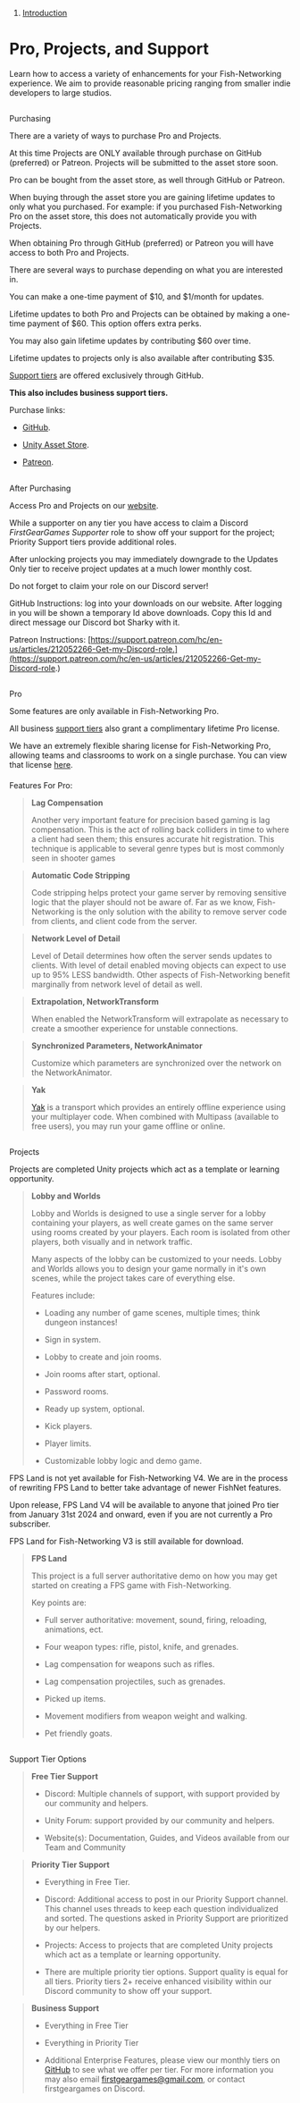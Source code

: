 1.  [Introduction](/docs)

# Pro, Projects, and Support

Learn how to access a variety of enhancements for your Fish-Networking experience. We aim to provide reasonable pricing ranging from smaller indie developers to large studios.

## 


Purchasing

There are a variety of ways to purchase Pro and Projects.

At this time Projects are ONLY available through purchase on GitHub (preferred) or Patreon. Projects will be submitted to the asset store soon.

Pro can be bought from the asset store, as well through GitHub or Patreon.

When buying through the asset store you are gaining lifetime updates to only what you purchased. For example: if you purchased Fish-Networking Pro on the asset store, this does not automatically provide you with Projects.

When obtaining Pro through GitHub (preferred) or Patreon you will have access to both Pro and Projects.

There are several ways to purchase depending on what you are interested in.

You can make a one-time payment of $10, and $1/month for updates.

Lifetime updates to both Pro and Projects can be obtained by making a one-time payment of $60. This option offers extra perks.

You may also gain lifetime updates by contributing $60 over time.

Lifetime updates to projects only is also available after contributing $35.

[Support tiers](/docs/master/pro-projects-and-support#support-tier-options) are offered exclusively through GitHub.

**This also includes business support tiers.**

Purchase links:

*   [GitHub](https://github.com/sponsors/FirstGearGames).
    
*   [Unity Asset Store](https://assetstore.unity.com/publishers/46529).
    
*   [Patreon](https://www.patreon.com/firstgeargames).
    

## 


After Purchasing

Access Pro and Projects on our [website](https://firstgeargames.com).

While a supporter on any tier you have access to claim a Discord _FirstGearGames Supporter_ role to show off your support for the project; Priority Support tiers provide additional roles.

After unlocking projects you may immediately downgrade to the Updates Only tier to receive project updates at a much lower monthly cost.

Do not forget to claim your role on our Discord server!

GitHub Instructions: log into your downloads on our website. After logging in you will be shown a temporary Id above downloads. Copy this Id and direct message our Discord bot Sharky with it.

Patreon Instructions: [https://support.patreon.com/hc/en-us/articles/212052266-Get-my-Discord-role.](https://support.patreon.com/hc/en-us/articles/212052266-Get-my-Discord-role.)

## 


Pro

Some features are only available in Fish-Networking Pro.

All business [support tiers](/docs/master/pro-projects-and-support#support-tier-options) also grant a complimentary lifetime Pro license.

We have an extremely flexible sharing license for Fish-Networking Pro, allowing teams and classrooms to work on a single purchase. You can view that license [here](https://github.com/FirstGearGames/FishNet/blob/main/LICENSE.md).

#### 


Features For Pro:

> **Lag Compensation**
> 
> Another very important feature for precision based gaming is lag compensation. This is the act of rolling back colliders in time to where a client had seen them; this ensures accurate hit registration. This technique is applicable to several genre types but is most commonly seen in shooter games

> **Automatic Code Stripping**
> 
> Code stripping helps protect your game server by removing sensitive logic that the player should not be aware of. Far as we know, Fish-Networking is the only solution with the ability to remove server code from clients, and client code from the server.

> **Network Level of Detail**
> 
> Level of Detail determines how often the server sends updates to clients. With level of detail enabled moving objects can expect to use up to 95% LESS bandwidth. Other aspects of Fish-Networking benefit marginally from network level of detail as well.

> **Extrapolation, NetworkTransform**
> 
> When enabled the NetworkTransform will extrapolate as necessary to create a smoother experience for unstable connections.

> **Synchronized Parameters, NetworkAnimator**
> 
> Customize which parameters are synchronized over the network on the NetworkAnimator.

> **Yak**
> 
> [Yak](/docs/manual/guides/components/transports/yak-pro-feature) is a transport which provides an entirely offline experience using your multiplayer code. When combined with Multipass (available to free users), you may run your game offline or online.

## 


Projects

Projects are completed Unity projects which act as a template or learning opportunity.

> **Lobby and Worlds**
> 
> Lobby and Worlds is designed to use a single server for a lobby containing your players, as well create games on the same server using rooms created by your players. Each room is isolated from other players, both visually and in network traffic.
> 
> Many aspects of the lobby can be customized to your needs. Lobby and Worlds allows you to design your game normally in it's own scenes, while the project takes care of everything else.
> 
> Features include:
> 
> *   Loading any number of game scenes, multiple times; think dungeon instances!
>     
> *   Sign in system.
>     
> *   Lobby to create and join rooms.
>     
> *   Join rooms after start, optional.
>     
> *   Password rooms.
>     
> *   Ready up system, optional.
>     
> *   Kick players.
>     
> *   Player limits.
>     
> *   Customizable lobby logic and demo game.
>     

FPS Land is not yet available for Fish-Networking V4. We are in the process of rewriting FPS Land to better take advantage of newer FishNet features.

Upon release, FPS Land V4 will be available to anyone that joined Pro tier from January 31st 2024 and onward, even if you are not currently a Pro subscriber.

FPS Land for Fish-Networking V3 is still available for download.

> **FPS Land**
> 
> This project is a full server authoritative demo on how you may get started on creating a FPS game with Fish-Networking.
> 
> Key points are:
> 
> *   Full server authoritative: movement, sound, firing, reloading, animations, ect.
>     
> *   Four weapon types: rifle, pistol, knife, and grenades.
>     
> *   Lag compensation for weapons such as rifles.
>     
> *   Lag compensation projectiles, such as grenades.
>     
> *   Picked up items.
>     
> *   Movement modifiers from weapon weight and walking.
>     
> *   Pet friendly goats.
>     

## 


Support Tier Options

> **Free Tier Support**
> 
> *   Discord: Multiple channels of support, with support provided by our community and helpers.
>     
> *   Unity Forum: support provided by our community and helpers.
>     
> *   Website(s): Documentation, Guides, and Videos available from our Team and Community
>     

> **Priority Tier Support**
> 
> *   Everything in Free Tier.
>     
> *   Discord: Additional access to post in our Priority Support channel. This channel uses threads to keep each question individualized and sorted. The questions asked in Priority Support are prioritized by our helpers.
>     
> *   Projects: Access to projects that are completed Unity projects which act as a template or learning opportunity.
>     
> *   There are multiple priority tier options. Support quality is equal for all tiers. Priority tiers 2+ receive enhanced visibility within our Discord community to show off your support.
>     

> **Business Support**
> 
> *   Everything in Free Tier
>     
> *   Everything in Priority Tier
>     
> *   Additional Enterprise Features, please view our monthly tiers on [GitHub](https://github.com/sponsors/FirstGearGames) to see what we offer per tier. For more information you may also email firstgeargames@gmail.com, or contact firstgeargames on Discord.
>